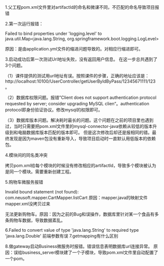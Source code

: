 1.父工程pom.xml文件里对artifactId的命名和微课不同，不匹配的命名导致项目报错 

2.第一次运行报错： 

Failed to bind properties under 'logging.level' to java.util.Map<java.lang.String, org.springframework.boot.logging.LogLevel>

原因：是由application.yml文件的缩进问题导致的。对相应行缩进即可。

3.启动成功后第一次测试Url地址失败，没有返回用户信息。 
在这一步总共遇到了3个问题。 

（1）课件提供的测试用url地址有误。按照课件的步骤，正确的地址应该是：http://localhost:10100/UserController/getUserByIdByPass/12345671111/123。

（2）数据库权限问题。报错”Client does not support authentication protocol requested by server; consider upgrading MySQL clien“。authentication protocol即身份验证协议。修改mysql的权限即可。

（3）数据库版本问题。解决耗时最长的问题。这个问题在之前的项目里也遇到过，当时只需要把pom.xml文件里的mysql-connector-java依赖从较低的版本升级到和电脑数据库版本匹配的版本即可。
但是这次修改后却还是报相同的错。最终发现是因为maven包没有重新导入，导致项目启动时一直默认用低版本的依赖包。

4.模块间的同名类冲突
 
拷贝pom.xml给每个模块的时候没有修改相应的artifactId，导致多个模块被认为是同一个模块。需要重新创建工程。

5.购物车微服务报错

Invalid bound statement (not found): com.neusoft.mapper.CartMapper.listCart 原因：mapper.java的映射文件mapper.xml没拷贝过来


无法更新购物车。原因：因为之前的Bug和误操作，数据库里针对某一个食品有多条购物车数据，导致数据紊乱。
  
6.Failed to convert value of type 'java.lang.String' to required type 'java.lang.Double'
前端参数有误
7.getmapping有什么区别

8.做gateway启动Business微服务时报错。错误信息表明数据库url连接异常。
原因：误给business_server模块建了一个子模块，导致pom.xml文件里自动配置了一个<packaging>pom</packaging>。